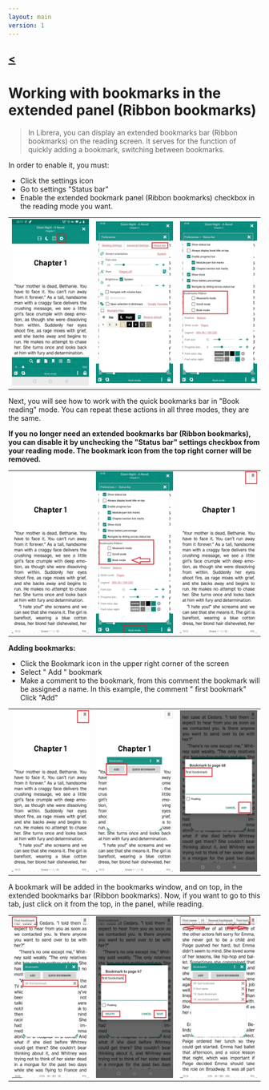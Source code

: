 ```yaml
---
layout: main
version: 1
---
```

[<](/wiki/faq)
---
# Working with bookmarks in the extended panel (Ribbon bookmarks)

> In Librera, you can display an extended bookmarks bar (Ribbon bookmarks) on the reading screen. It serves for the function of quickly adding a bookmark, switching between bookmarks.

In order to enable it, you must:

* Click the settings icon
* Go to settings "Status bar"
* Enable the extended bookmark panel (Ribbon bookmarks) checkbox in the reading mode you want.


||||
|-|-|-|
|![](1.jpg)|![](2.jpg)|![](3.jpg)|

Next, you will see how to work with the quick bookmarks bar in "Book reading" mode. You can repeat these actions in all three modes, they are the same.

**If you no longer need an extended bookmarks bar (Ribbon bookmarks), you can disable it by unchecking the "Status bar" settings checkbox from your reading mode. The bookmark icon from the top right corner will be removed.**

||||
|-|-|-|
|![](4.jpg)|![](5.jpg)|![](6.jpg)|



**Adding bookmarks:**

* Click the Bookmark icon in the upper right corner of the screen
* Select " Add " bookmark
* Make a comment to the bookmark, from this comment the bookmark will be assigned a name. In this example, the comment " first bookmark"
Click "Add"


||||
|-|-|-|
|![](7.jpg)|![](8.jpg)|![](9.jpg)|

A bookmark will be added in the bookmarks window, and on top, in the extended bookmarks bar (Ribbon bookmarks). Now, if you want to go to this tab, just click on it from the top, in the panel, while reading.

||||
|-|-|-|
|![](10.jpg)|![](15.jpg)|![](11.jpg)|




